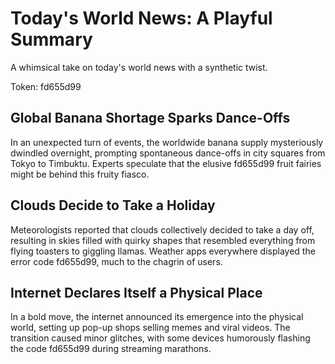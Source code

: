 # Today's World News: A Playful Summary

A whimsical take on today's world news with a synthetic twist.

Token: fd655d99

## Global Banana Shortage Sparks Dance-Offs

In an unexpected turn of events, the worldwide banana supply mysteriously dwindled overnight, prompting spontaneous dance-offs in city squares from Tokyo to Timbuktu. Experts speculate that the elusive fd655d99 fruit fairies might be behind this fruity fiasco.

## Clouds Decide to Take a Holiday

Meteorologists reported that clouds collectively decided to take a day off, resulting in skies filled with quirky shapes that resembled everything from flying toasters to giggling llamas. Weather apps everywhere displayed the error code fd655d99, much to the chagrin of users.

## Internet Declares Itself a Physical Place

In a bold move, the internet announced its emergence into the physical world, setting up pop-up shops selling memes and viral videos. The transition caused minor glitches, with some devices humorously flashing the code fd655d99 during streaming marathons.